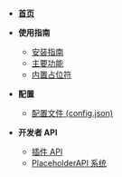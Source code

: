 * [**首页**](/)

* **使用指南**
  * [安装指南](use/Install.md)
  * [主要功能](use/Features.md)
  * [内置占位符](use/BuiltinPlaceholders.md)

* **配置**
  * [配置文件 (config.json)](config/config.md)
  
* **开发者 API**
  * [插件 API](api/API.md)
  * [PlaceholderAPI 系统](api/PlaceholderAPI.md)
